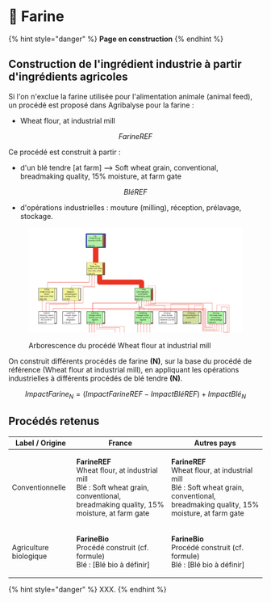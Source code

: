 # 🍞 Farine

{% hint style="danger" %}
**Page en construction**
{% endhint %}

## Construction de l'ingrédient industrie à partir d'ingrédients agricoles

Si l'on n'exclue la farine utilisée pour l'alimentation animale (animal feed), un procédé est proposé dans Agribalyse pour la farine :&#x20;

* Wheat flour, at industrial mill

$$
FarineREF
$$

Ce procédé est construit à partir :&#x20;

* d'un blé tendre \[at farm] --> Soft wheat grain, conventional, breadmaking quality, 15% moisture, at farm gate

$$
BléREF
$$

* d'opérations industrielles : mouture (milling), réception, prélavage, stockage.&#x20;

<figure><img src="../../.gitbook/assets/Image collée à 2022-11-9 17-42.png" alt=""><figcaption><p>Arborescence du procédé Wheat flour at industrial mill</p></figcaption></figure>

On construit différents procédés de farine **(N)**, sur la base du procédé de référence (Wheat flour at industrial mill), en appliquant les opérations industrielles à différents procédés de blé tendre **(N)**.

$$
ImpactFarine_N = (ImpactFarineREF - ImpactBléREF )+ImpactBlé_N
$$

## Procédés retenus

| Label / Origine        | France                                                                                                                                                        | Autres pays                                                                                                                                                   |
| ---------------------- | ------------------------------------------------------------------------------------------------------------------------------------------------------------- | ------------------------------------------------------------------------------------------------------------------------------------------------------------- |
| Conventionnelle        | <p><strong>FarineREF</strong><br>Wheat flour, at industrial mill<br>Blé : Soft wheat grain, conventional, breadmaking quality, 15% moisture, at farm gate</p> | <p><strong>FarineREF</strong><br>Wheat flour, at industrial mill<br>Blé : Soft wheat grain, conventional, breadmaking quality, 15% moisture, at farm gate</p> |
| Agriculture biologique | <p><strong>FarineBio</strong><br>Procédé construit (cf. formule)<br>Blé : [Blé bio à définir]</p>                                                             | <p><strong>FarineBio</strong><br>Procédé construit (cf. formule)<br>Blé : [Blé bio à définir]</p>                                                             |

{% hint style="danger" %}
XXX.
{% endhint %}

